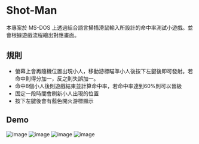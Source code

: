 # Shot-Man
本專案於 MS-DOS 上透過組合語言掃描滑鼠輸入所設計的命中率測試小遊戲。並會根據遊戲流程繪出對應畫面。

## 規則
* 螢幕上會再隨機位置出現小人，移動游標瞄準小人後按下左鍵後即可發射。若命中則得分加一，反之則失誤加一。
* 命中8個小人後則遊戲結束並計算命中率，若命中率達到60%則可以晉級
* 固定一段時間會刷新小人出現的位置
* 按下左鍵後會有藍色開火游標顯示

## Demo
![image](https://github.com/KunSheng-Liu/Shot-Man/assets/65661575/f9460ec9-3014-4551-af8d-5cafad964b6d)
![image](https://github.com/KunSheng-Liu/Shot-Man/assets/65661575/b188eb7e-b7ac-4e83-bbe4-8d889596c711)
![image](https://github.com/KunSheng-Liu/Shot-Man/assets/65661575/7cb589ca-333b-4e20-9585-ddcf75107a3b)
![image](https://github.com/KunSheng-Liu/Shot-Man/assets/65661575/1d1c6f48-b2b7-48e3-a18e-a1322c0632e4)
